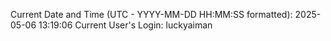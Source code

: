 Current Date and Time (UTC - YYYY-MM-DD HH:MM:SS formatted): 2025-05-06 13:19:06
Current User's Login: luckyaiman

